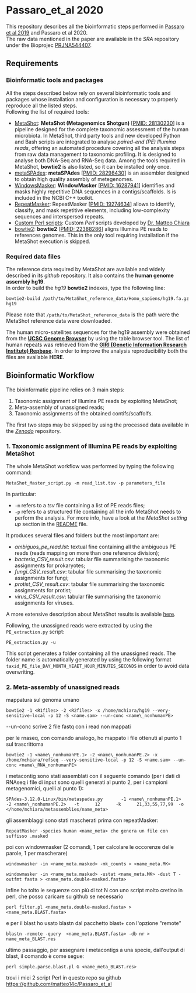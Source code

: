 # Passaro_et_al 2020
This repository describes all the bioinformatic steps performed in [Passaro et al 2019](https://www.nature.com/articles/s41598-019-56240-1) and Passaro et al 2020.  
The raw data mentioned in the paper are available in the *SRA* repository under the Bioprojec [PRJNA544407](https://www.ncbi.nlm.nih.gov/bioproject/PRJNA544407).  

## Requirements
### Bioinformatic tools and packages
All the steps described below rely on several bioinformatic tools and packages whose installation and configuration is necessary to properly reproduce all the listed steps.  
Following the list of required tools:  
  * [MetaShot](https://github.com/bfosso/MetaShot): **MetaShot (Metagenomics Shotgun)** \[[PMID: 28130230](https://pubmed.ncbi.nlm.nih.gov/28130230/)\] is a pipeline designed for the complete taxonomic assessment of the human microbiota. In MetaShot, third party tools and new developed Python and Bash scripts are integrated to analyse *paired-end (PE) Illumina reads*, offering an automated procedure covering all the analysis steps from raw data management to taxonomic profiling. It is designed to analyse both DNA-Seq and RNA-Seq data. Among the tools required in MetaShot, **bowtie2** is also listed, so it can be installed only once.   
  * [metaSPAdes](http://cab.spbu.ru/software/meta-spades/): **metaSPAdes** \[[PMID: 28298430](https://pubmed.ncbi.nlm.nih.gov/28298430/)\] is an assembler designed to obtain high quality assembly of metegenomes.  
  * [WindowsMasker](ftp://ftp.ncbi.nih.gov/toolbox/ncbi_tools++/CURRENT/): **WindowMasker** \[[PMID: 16287941](https://pubmed.ncbi.nlm.nih.gov/16287941/)\]  identifies and masks highly repetitive DNA sequences in a contigs/scaffolds. Is is included in the NCBI C++ toolkit.  
  * [RepeatMasker](http://www.repeatmasker.org/): RepeatMasker \[[PMID: 19274634](https://pubmed.ncbi.nlm.nih.gov/19274634/)\] allows to identify, classify, and mask repetitive elements, including low-complexity sequences and interspersed repeats.  
  * [Custom Perl scripts](https://github.com/matteo14c/Passaro_et_al): Custom *Perl* scripts developed by [Dr. Matteo Chiara](mailto:matteo.chiara@unimi.it)  
  * [bowtie2](http://bowtie-bio.sourceforge.net/bowtie2/index.shtml): **bowtie2** \[[PMID: 22388286](https://pubmed.ncbi.nlm.nih.gov/22388286/)\] aligns Illumina PE reads to references genomes. This in the only tool requiring installation if the MetaShot execution is skipped.  

### Required data files
The reference data required by MetaShot are available and widely described in its *github* repository. It also contains the **human genome assembly hg19**.  
In order to build the *hg19* **bowtie2** indexes, type the following line:
```
bowtie2-build /path/to/MetaShot_reference_data/Homo_sapiens/hg19.fa.gz hg19
```

Please note that `/path/to/MetaShot_reference_data` is the path were the MetaShot reference data were downloaded.  

The human micro-satellites sequences for the hg19 assembly were obtained from the [**UCSC Genome Browser**](http://genome.ucsc.edu/) by using the table browser tool. The list of human repeats was retrieved from the [**GIRI (Genetic Information Research Institute) Repbase**](https://www.girinst.org).
In order to improve the analysis reproducibility both the files are available **HERE**.  

## Bioinformatic Workflow
The bioinformatic pipeline relies on 3 main steps:  
1. Taxonomic assignment of Illumina PE reads by exploiting MetaShot;  
2. Meta-assembly of unassigned reads;  
3. Taxonomic assignments of the obtained contifs/scaffolfs.  

The first two steps may be skipped by using the processed data available in the [*Zenodo*]() repository.

### 1. Taxonomic assignment of Illumina PE reads by exploiting MetaShot
The whole MetaShot workflow was performed by typing the following command:  
```
MetaShot_Master_script.py -m read_list.tsv -p parameters_file
```
In particular:
- `-m` refers to a *tsv* file containing a list of PE reads files;  
- `-p` refers to a structured file containing all the info MetaShot needs to perform the analysis. For more info, have a look at the *MetaShot setting up* section in the [README](https://github.com/bfosso/MetaShot#metashot-setting-up) file.   

It produces several files and folders but the most important are:  
* *ambiguos_pe_read.lst*: textual fine containing all the ambiguous PE reads (reads mapping on more than one reference division);  
* *bacteria_CSV_result.csv*: tabular file summarising the taxonomic assignments for prokaryotes;  
* *fungi_CSV_result.csv*: tabular file summarising the taxonomic assignments for fungi;  
* *protist_CSV_result.csv*: tabular file summarising the taxonomic assignments for protist;  
* *virus_CSV_result.csv*: tabular file summarising the taxonomic assignments for viruses.  

A more extensive description about MetaShot results is available [here](https://github.com/bfosso/MetaShot#result-files-interpretation).  

Following, the unassigned reads were extracted by using the `PE_extraction.py` script:

```
PE_extraction.py -u
```
This script generates a folder containing all the unassigned reads. The folder name is automatically generated by using the following format `taxid_PE_file_DAY_MONTH_YEAET_HOUR_MINUTES_SECONDS` in order to avoid data overwriting.


### 2. Meta-assembly of unassigned reads
mappatura sul genoma umano

```
bowtie2 -1 <R1files> -2 <R2files> -x /home/mchiara/hg19 --very-sensitive-local -p 12 -S <name.sam> --un-conc <name\_nonhumanPE>
```
--un-conc scrive 2 file fastq con i read non mappati

per le rnaseq, con comando analogo, ho mappato i file ottenuti al punto 1 sul trascrittoma
```
bowtie2 -1 <name\_nonhumanPE.1> -2 <name\_nonhumanPE.2> -x /home/mchiara/refseq --very-sensitive-local -p 12 -S <name.sam> --un-conc <name\_RNA_nonhumanPE>
```
i metacontig sono stati assemblati con il seguente comando (per i dati di RNAseq i file di input sono quelli generati al punto 2, per i campioni metagenomici, quelli al punto 1):
```
SPAdes-3.12.0-Linux/bin/metaspades.py       -1 <name\_nonhumanPE.1>  -2 <name\_nonhumanPE.2>   -t      12      -k      21,33,55,77,99  -o   </home/mchiara/metassemblies/name_meta>
```
gli assemblaggi sono stati mascherati prima con repeatMasker:
```
RepeatMasker -species human <name_meta> che genera un file con suffisso .masked
```
poi con windowmasker (2 comandi, 1 per calcolare le occorenze delle parole, 1 per mascherare)
```
windowmasker -in <name_meta.masked> -mk_counts > <name_meta.MK>

windowmasker -in <name_meta.masked> -ustat <name_meta.MK> -dust T -outfmt fasta > <name_meta.double-masked.fasta>
```
infine ho tolto le sequenze con più di tot N con uno script molto cretino in perl, che posso caricare su github se necessario
```
perl filter.pl <name_meta.double-masked.fasta> > <name_meta.BLAST.fasta>
```
e per il blast ho usato blastn dal pacchetto blast+ con l'opzione "remote"
```
blastn -remote -query  <name_meta.BLAST.fasta> -db nr > name_meta_BLAST.res
```
ultimo passaggio, per assegnare i metacontigs a una specie, dall'output di blast, il comando è come segue:
```
perl simple.parse.blast.pl G <name_meta_BLAST.res>
```
trovi i miei 2 script Perl in questo repo su github https://github.com/matteo14c/Passaro_et_al
